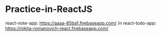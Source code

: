 # Practice-in-ReactJS
react-note-app: https://aaaa-85ba1.firebaseapp.com/ /n
react-todo-app: https://nikita-romanovich-react.firebaseapp.com/
